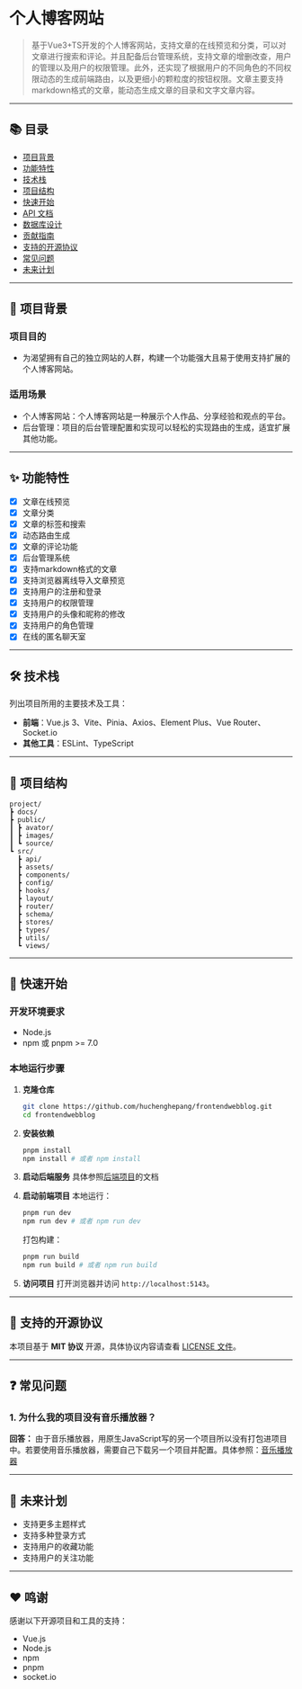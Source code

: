 # 个人博客网站

> 基于Vue3+TS开发的个人博客网站，支持文章的在线预览和分类，可以对文章进行搜索和评论。并且配备后台管理系统，支持文章的增删改查，用户的管理以及用户的权限管理。此外，还实现了根据用户的不同角色的不同权限动态的生成前端路由，以及更细小的颗粒度的按钮权限。文章主要支持markdown格式的文章，能动态生成文章的目录和文字文章内容。

---

## 📚 目录

- [项目背景](#-项目背景)
- [功能特性](#-功能特性)
- [技术栈](#-技术栈)
- [项目结构](#-项目结构)
- [快速开始](#-快速开始)
- [API 文档](#-api-文档)
- [数据库设计](#-数据库设计)
- [贡献指南](#-贡献指南)
- [支持的开源协议](#-支持的开源协议)
- [常见问题](#-常见问题)
- [未来计划](#-未来计划)

---

## 🌟 项目背景

### **项目目的**
- 为渴望拥有自己的独立网站的人群，构建一个功能强大且易于使用支持扩展的个人博客网站。

### **适用场景**
- 个人博客网站：个人博客网站是一种展示个人作品、分享经验和观点的平台。
- 后台管理：项目的后台管理配置和实现可以轻松的实现路由的生成，适宜扩展其他功能。

---

## ✨ 功能特性

- [x] 文章在线预览
- [x] 文章分类
- [x] 文章的标签和搜索
- [x] 动态路由生成
- [x] 文章的评论功能
- [x] 后台管理系统
- [x] 支持markdown格式的文章
- [x] 支持浏览器离线导入文章预览
- [x] 支持用户的注册和登录
- [x] 支持用户的权限管理
- [x] 支持用户的头像和昵称的修改
- [x] 支持用户的角色管理
- [x] 在线的匿名聊天室

---

## 🛠️ 技术栈

列出项目所用的主要技术及工具：

- **前端**：Vue.js 3、Vite、Pinia、Axios、Element Plus、Vue Router、Socket.io
- **其他工具**：ESLint、TypeScript

---

## 📂 项目结构

```plaintext
project/
┣ docs/
┣ public/
┃ ┣ avator/
┃ ┣ images/
┃ ┗ source/
┗ src/
  ┣ api/
  ┣ assets/
  ┣ components/
  ┣ config/
  ┣ hooks/
  ┣ layout/
  ┣ router/
  ┣ schema/
  ┣ stores/
  ┣ types/
  ┣ utils/
  ┗ views/
```

---

## 🚀 快速开始

### **开发环境要求**

- Node.js 
- npm 或 pnpm >= 7.0

### **本地运行步骤**

1. **克隆仓库**
   ```bash
   git clone https://github.com/huchenghepang/frontendwebblog.git
   cd frontendwebblog
   ```

2. **安装依赖**
   ```bash
   pnpm install
   npm install # 或者 npm install
   ```

3. **启动后端服务**
   具体参照[后端项目](https://github.com/huchenghepang/webblog)的文档
4. **启动前端项目**
   本地运行：
   ```bash
   pnpm run dev
   npm run dev # 或者 npm run dev
   ```
   打包构建：
   ```bash
   pnpm run build
   npm run build # 或者 npm run build
   ```

5. **访问项目**
   打开浏览器并访问 `http://localhost:5143`。

---

## 📜 支持的开源协议

本项目基于 **MIT 协议** 开源，具体协议内容请查看 [LICENSE 文件](./LICENSE)。

---

## ❓ 常见问题

### **1. 为什么我的项目没有音乐播放器？**
**回答：** 由于音乐播放器，用原生JavaScript写的另一个项目所以没有打包进项目中。若要使用音乐播放器，需要自己下载另一个项目并配置。具体参照：[音乐播放器](https://github.com/huchenghepang/musicplayer)

---

## 🚧 未来计划

- 支持更多主题样式
- 支持多种登录方式
- 支持用户的收藏功能
- 支持用户的关注功能

---

## ❤️ 鸣谢

感谢以下开源项目和工具的支持：

- Vue.js
- Node.js
- npm
- pnpm
- socket.io
